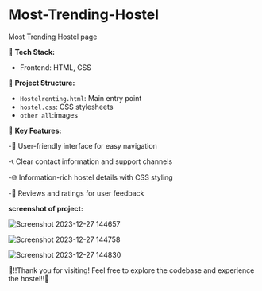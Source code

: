 # Most-Trending-Hostel
Most Trending Hostel page 

🚀 **Tech Stack:**
- Frontend: HTML, CSS

📂 **Project Structure:**
- `Hostelrenting.html`: Main entry point
- `hostel.css`: CSS stylesheets
- `other all`:images

🌟 **Key Features:**
  
 -🛌 User-friendly interface for easy navigation

 -📞 Clear contact information and support channels

 -🌐 Information-rich hostel details with CSS styling

 -📝 Reviews and ratings for user feedback

  **screenshot of project:**

  ![Screenshot 2023-12-27 144657](https://github.com/nikhilhmane49/Most-Trending-Hostel/assets/137916068/230966ee-7d4e-4c9c-910d-2f0e35f7c864)

  ![Screenshot 2023-12-27 144758](https://github.com/nikhilhmane49/Most-Trending-Hostel/assets/137916068/6aed30ce-89fe-46ec-93f8-924a9a147288)

  ![Screenshot 2023-12-27 144830](https://github.com/nikhilhmane49/Most-Trending-Hostel/assets/137916068/bd2ac9f2-ed22-46db-979a-0cd2c97a33c2)
 

🚀!!Thank you for visiting! Feel free to explore the codebase and experience the hostel!!🚀
